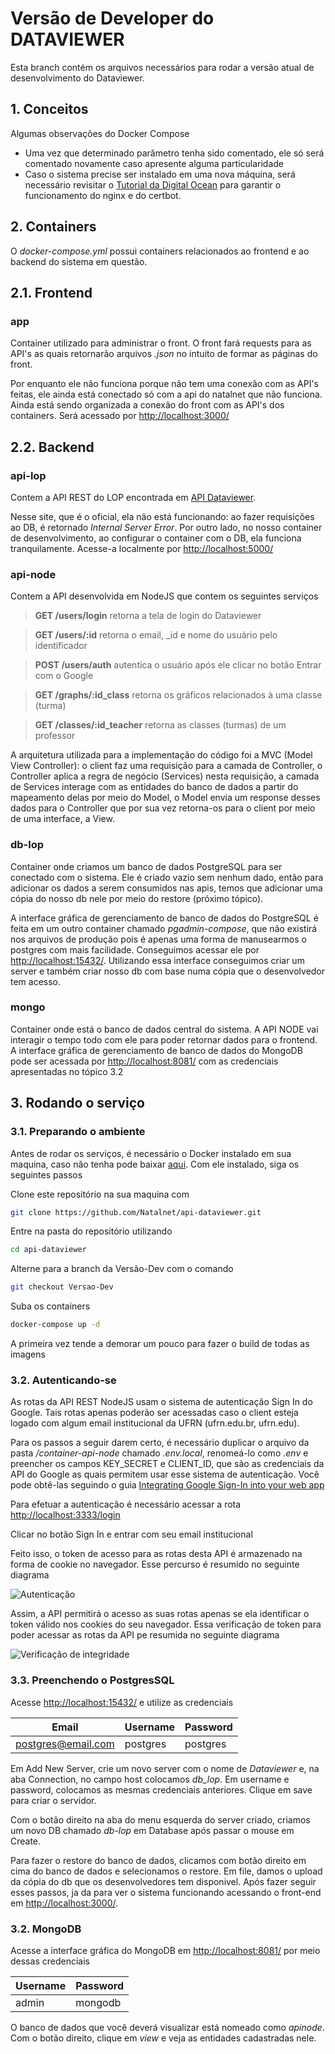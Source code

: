 # Versão de Developer do DATAVIEWER

Esta branch contém os arquivos necessários para rodar a versão atual de desenvolvimento do Dataviewer.

## 1. Conceitos

Algumas observações do Docker Compose

- Uma vez que determinado parâmetro tenha sido comentado, ele só será comentado novamente caso apresente alguma particularidade
- Caso o sistema precise ser instalado em uma nova máquina, será necessário revisitar o [Tutorial da Digital Ocean](https://www.digitalocean.com/community/tutorials/how-to-secure-a-containerized-node-js-application-with-nginx-let-s-encrypt-and-docker-compose) para garantir o funcionamento do nginx e do certbot.
 
## 2. Containers

O *docker-compose.yml* possui containers relacionados ao frontend e ao backend do sistema em questão.

## 2.1. Frontend

### app

Container utilizado para administrar o front. O front fará requests para as API's as quais retornarão arquivos *.json* no intuito de formar as páginas do front.

Por enquanto ele não funciona porque não tem uma conexão com as API's feitas, ele ainda está conectado só com a api do natalnet que não funciona. Ainda está sendo organizada a conexão do front com as API's dos containers. Será acessado por [http://localhost:3000/](http://localhost:3000/)

## 2.2. Backend

### api-lop

Contem a API REST do LOP encontrada em [API Dataviewer](https://lop.api.dataviewer.natalnet.br/).

Nesse site, que é o oficial, ela não está funcionando: ao fazer requisições ao DB, é retornado *Internal Server Error*. Por outro lado, no nosso container de desenvolvimento, ao configurar o container com o DB, ela funciona tranquilamente. Acesse-a localmente por [http://localhost:5000/](http://localhost:5050/)
  
<!-- 
### api-users

Por estar em desenvolvimento, a API deste container não retorna nada. Para fazer este container ser criado, basta adicioná-lo com 

```compose
api-users:
    build:
      context: . 
      dockerfile: ./container-api-users/Dockerfile 
    container_name: container-api-users  
    depends_on: 
      - db-lop 
    ports:
      - "5050:5050"
    networks:
      - backend
```

Podemos futuramente acessar ele por [http://localhost:5050/](http://localhost:5000/) -->

### api-node

Contem a API desenvolvida em NodeJS que contem os seguintes serviços

> **GET /users/login** retorna a tela de login do Dataviewer 

> **GET /users/:id** retorna o email, _id e nome do usuário pelo identificador

> **POST /users/auth** autentica o usuário após ele clicar no botão Entrar com o Google

> **GET /graphs/:id_class** retorna os gráficos relacionados à uma classe (turma)

> **GET /classes/:id_teacher** retorna as classes (turmas) de um professor

A arquitetura utilizada para a implementação do código foi a MVC (Model View Controller): o client faz uma requisição para a camada de Controller, o Controller aplica a regra de negócio (Services) nesta requisição, a camada de Services interage com as entidades do banco de dados a partir do mapeamento delas por meio do Model, o Model envia um response desses dados para o Controller que por sua vez retorna-os para o client por meio de uma interface, a View.  

### db-lop

Container onde criamos um banco de dados PostgreSQL para ser conectado com o sistema.  Ele é criado vazio sem nenhum dado, então para adicionar os dados a serem consumidos nas apis, temos que adicionar uma cópia do nosso db nele por meio do restore (próximo tópico).

A interface gráfica de gerenciamento de banco de dados do PostgreSQL é feita em um outro container chamado *pgadmin-compose*, que não existirá nos arquivos de produção pois é apenas uma forma de manusearmos o postgres com mais facilidade. Conseguimos acessar ele por [http://localhost:15432/](http://localhost:15432/). Utilizando essa interface conseguimos criar um server e também criar nosso db com base numa cópia que o desenvolvedor tem acesso.

### mongo

Container onde está o banco de dados central do sistema. A API NODE vai interagir o tempo todo com ele para poder retornar dados para o frontend. A interface gráfica de gerenciamento de banco de dados do MongoDB pode ser acessada por [http://localhost:8081/](http://localhost:8081/) com as credenciais apresentadas no tópico 3.2

## 3. Rodando o serviço

### 3.1. Preparando o ambiente

Antes de rodar os serviços, é necessário o Docker instalado em sua maquina, caso não tenha pode baixar [aqui](https://www.docker.com/products/docker-desktop). Com ele instalado, siga os seguintes passos

Clone este repositório na sua maquina com

```bash
git clone https://github.com/Natalnet/api-dataviewer.git
```

Entre na pasta do repositório utilizando 

```bash
cd api-dataviewer
```

Alterne para a branch da Versão-Dev com o comando 

```bash 
git checkout Versao-Dev
```

Suba os containers

```bash
docker-compose up -d
``` 

A primeira vez tende a demorar um pouco para fazer o build de todas as imagens

### 3.2. Autenticando-se

As rotas da API REST NodeJS usam o sistema de autenticação Sign In do Google. Tais rotas apenas poderão ser acessadas caso o client esteja logado com algum email institucional da UFRN (ufrn.edu.br, ufrn.edu).

Para os passos a seguir darem certo, é necessário duplicar o arquivo da pasta */container-api-node* chamado *.env.local*, renomeá-lo como *.env* e preencher os campos KEY_SECRET e CLIENT_ID, que são as credenciais da API do Google as quais permitem usar esse sistema de autenticação. Você pode obtê-las seguindo o guia [Integrating Google Sign-In into your web app](http://localhost:3333/login)

Para efetuar a autenticação é necessário acessar a rota [http://localhost:3333/login](http://localhost:3333/login) 

Clicar no botão Sign In e entrar com seu email institucional

Feito isso, o token de acesso para as rotas desta API é armazenado na forma de cookie no navegador. Esse percurso é resumido no seguinte diagrama

![Autenticação](/container-api-node/docs/AuthenticateUser.png)

Assim, a API permitirá o acesso as suas rotas apenas se ela identificar o token válido nos cookies do seu navegador. Essa verificação de token para poder acessar as rotas da API pe resumida no seguinte diagrama

![Verificação de integridade](/container-api-node/docs/EnsureTokenIntegrity.png)

### 3.3.  Preenchendo o PostgresSQL

Acesse [http://localhost:15432/](http://localhost:15432/) e utilize as credenciais

| Email              | Username | Password |
|--------------------|----------|----------|
| postgres@email.com | postgres | postgres |


Em Add New Server, crie um novo server com o nome de *Dataviewer* e, na aba Connection, no campo host colocamos *db_lop*. Em username e password, colocamos as mesmas credenciais anteriores. Clique em save para criar o servidor.

Com o botão direito na aba do menu esquerda do server criado, criamos um novo DB chamado *db-lop* em Database após passar o mouse em Create.

Para fazer o restore do banco de dados, clicamos com botão direito em cima do banco de dados e selecionamos o restore. Em file, damos o upload da cópia do db que os desenvolvedores tem disponivel. Após fazer seguir esses passos, ja da para ver o sistema funcionando acessando o front-end em [http://localhost:3000/](http://localhost:3000/).

### 3.2. MongoDB

Acesse a interface gráfica do MongoDB em [http://localhost:8081/](http://localhost:8081/) por meio dessas credenciais

| Username | Password |
|----------|----------|
| admin    | mongodb  |

O banco de dados que você deverá visualizar está nomeado como *apinode*. Com o botão direito, clique em *view* e veja as entidades cadastradas nele.
